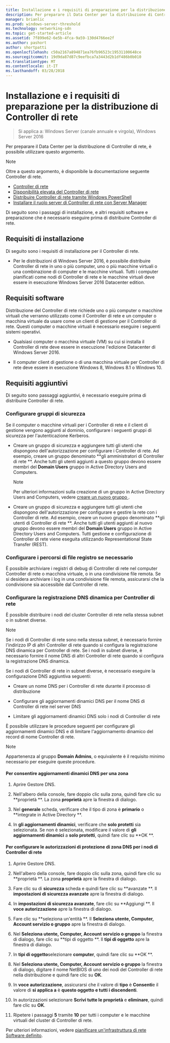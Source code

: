```yaml
---
title: Installazione e i requisiti di preparazione per la distribuzione di Controller di rete
description: Per preparare il Data Center per la distribuzione di Controller di rete, è possibile utilizzare questo argomento.
manager: brianlic
ms.prod: windows-server-threshold
ms.technology: networking-sdn
ms.topic: get-started-article
ms.assetid: 7f899e62-6e5b-4fca-9a59-130d4766ee2f
ms.author: pashort
author: shortpatti
ms.openlocfilehash: c50a2167a894871ea76fb96523c19531100648ce
ms.sourcegitcommit: 19d9da87d87c9eefbca7a3443d2b1df486b0b010
ms.translationtype: MT
ms.contentlocale: it-IT
ms.lasthandoff: 03/28/2018
---
```

# <a name="installation-and-preparation-requirements-for-deploying-network-controller"></a>Installazione e i requisiti di preparazione per la distribuzione di Controller di rete

>Si applica a: Windows Server (canale annuale e virgola), Windows Server 2016

Per preparare il Data Center per la distribuzione di Controller di rete, è possibile utilizzare questo argomento.  
  
> [!NOTE]  
> Oltre a questo argomento, è disponibile la documentazione seguente Controller di rete.  
> 
> - [Controller di rete](../technologies/network-controller/Network-Controller.md)
> - [Disponibilità elevata del Controller di rete](../technologies/network-controller/network-controller-high-availability.md)
> - [Distribuire Controller di rete tramite Windows PowerShell](../deploy/Deploy-Network-Controller-using-Windows-PowerShell.md)  
> - [Installare il ruolo server di Controller di rete con Server Manager](../technologies/network-controller/Install-the-Network-Controller-server-role-using-Server-Manager.md)  

Di seguito sono i passaggi di installazione, e altri requisiti software e preparazione che è necessario eseguire prima di distribuire Controller di rete.

## <a name="installation-requirements"></a>Requisiti di installazione

Di seguito sono i requisiti di installazione per il Controller di rete.

- Per le distribuzioni di Windows Server 2016, è possibile distribuire Controller di rete in uno o più computer, uno o più macchine virtuali o una combinazione di computer e le macchine virtuali. Tutti i computer pianificati come nodi di Controller di rete e le macchine virtuali deve essere in esecuzione Windows Server 2016 Datacenter edition.

## <a name="software-requirements"></a>Requisiti software

Distribuzione del Controller di rete richiede uno o più computer o macchine virtuali che verranno utilizzato come il Controller di rete e un computer o macchina virtuale da usare come un client di gestione per il Controller di rete. Questi computer o macchine virtuali è necessario eseguire i seguenti sistemi operativi.  

- Qualsiasi computer o macchina virtuale (VM) su cui si installa il Controller di rete deve essere in esecuzione l'edizione Datacenter di Windows Server 2016.  
  
- Il computer client di gestione o di una macchina virtuale per Controller di rete deve essere in esecuzione Windows 8, Windows 8.1 o Windows 10.  
  
## <a name="additional-requirements"></a>Requisiti aggiuntivi

Di seguito sono passaggi aggiuntivi, è necessario eseguire prima di distribuire Controller di rete.
  
### <a name="configure-security-groups"></a>Configurare gruppi di sicurezza
  
Se il computer o macchine virtuali per i Controller di rete e il client di gestione vengono aggiunti al dominio, configurare i seguenti gruppi di sicurezza per l'autenticazione Kerberos.

- Creare un gruppo di sicurezza e aggiungere tutti gli utenti che dispongono dell'autorizzazione per configurare i Controller di rete. Ad esempio, creare un gruppo denominato **gli amministratori di Controller di rete **. Anche tutti gli utenti aggiunti a questo gruppo devono essere membri del **Domain Users** gruppo in Active Directory Users and Computers.  
  
    > [!NOTE]  
    > Per ulteriori informazioni sulla creazione di un gruppo in Active Directory Users and Computers, vedere [creare un nuovo gruppo ](https://technet.microsoft.com/en-us/library/cc783256(v=ws.10).aspx).  

- Creare un gruppo di sicurezza e aggiungere tutti gli utenti che dispongono dell'autorizzazione per configurare e gestire la rete con i Controller di rete.  Ad esempio, creare un nuovo gruppo denominato **gli utenti di Controller di rete **. Anche tutti gli utenti aggiunti al nuovo gruppo devono essere membri del **Domain Users** gruppo in Active Directory Users and Computers. Tutti gestione e configurazione di Controller di rete viene eseguita utilizzando Representational State Transfer \(REST\).

### <a name="configure-log-file-locations-if-needed"></a>Configurare i percorsi di file registro se necessario

È possibile archiviare i registri di debug di Controller di rete nel computer Controller di rete o macchina virtuale, o in una condivisione file remota. Se si desidera archiviare i log in una condivisione file remota, assicurarsi che la condivisione sia accessibile dal Controller di rete.

### <a name="configure-dynamic-dns-registration-for-network-controller"></a>Configurare la registrazione DNS dinamica per Controller di rete
  
È possibile distribuire i nodi del cluster Controller di rete nella stessa subnet o in subnet diverse. 

>[!NOTE]
>Se i nodi di Controller di rete sono nella stessa subnet, è necessario fornire l'indirizzo IP di altri Controller di rete quando si configura la registrazione DNS dinamica per Controller di rete. Se i nodi in subnet diverse, è necessario fornire il nome DNS di altri Controller di rete quando si configura la registrazione DNS dinamica.

Se i nodi di Controller di rete in subnet diverse, è necessario eseguire la configurazione DNS aggiuntiva seguenti:

- Creare un nome DNS per i Controller di rete durante il processo di distribuzione

- Configurare gli aggiornamenti dinamici DNS per il nome DNS di Controller di rete nel server DNS

- Limitare gli aggiornamenti dinamici DNS solo i nodi di Controller di rete

È possibile utilizzare le procedure seguenti per configurare gli aggiornamenti dinamici DNS e di limitare l'aggiornamento dinamico del record di nome Controller di rete.

> [!NOTE]
> Appartenenza al gruppo **Domain Admins**, o equivalente è il requisito minimo necessario per eseguire queste procedure.
  
#### <a name="to-allow-dns-dynamic-updates-for-a-zone"></a>Per consentire aggiornamenti dinamici DNS per una zona

1. Aprire Gestore DNS.

2. Nell'albero della console, fare doppio clic sulla zona, quindi fare clic su **proprietà **. La zona **proprietà** apre la finestra di dialogo.

3. Nel **generale** scheda, verificare che il tipo di zona è **primario** o **integrate in Active Directory **.

4. In **gli aggiornamenti dinamici**, verificare che **solo protetti** sia selezionata. Se non è selezionata, modificare il valore di **gli aggiornamenti dinamici** a **solo protetti**, quindi fare clic su **OK **.

#### <a name="to-configure-dns-zone-security-permissions-for-network-controller-nodes"></a>Per configurare le autorizzazioni di protezione di zona DNS per i nodi di Controller di rete

1.  Aprire Gestore DNS.

2.  Nell'albero della console, fare doppio clic sulla zona, quindi fare clic su **proprietà **. La zona **proprietà** apre la finestra di dialogo.

3.  Fare clic su di **sicurezza** scheda e quindi fare clic su **avanzate **. Il **impostazioni di sicurezza avanzate** apre la finestra di dialogo.

4. In **impostazioni di sicurezza avanzate**, fare clic su **Aggiungi **. Il **voce autorizzazione** apre la finestra di dialogo.
  
5. Fare clic su **seleziona un'entità **. Il **Seleziona utente, Computer, Account servizio o gruppo** apre la finestra di dialogo.

6. Nel **Seleziona utente, Computer, Account servizio o gruppo** la finestra di dialogo, fare clic su **tipi di oggetto **. Il **tipi di oggetto** apre la finestra di dialogo. 

7. In **tipi di oggetto**selezionare **computer**, quindi fare clic su **OK **.

8. Nel **Seleziona utente, Computer, Account servizio o gruppo** la finestra di dialogo, digitare il nome NetBIOS di uno dei nodi del Controller di rete nella distribuzione e quindi fare clic su **OK**.

9. In **voce autorizzazione**, assicurarsi che il valore di **tipo** è **Consenti**e il valore di **si applica a** è **questo oggetto e tutti i discendenti**.
  
10. In autorizzazioni selezionare **Scrivi tutte le proprietà** e **eliminare**, quindi fare clic su **OK**.

11. Ripetere i passaggi **5** tramite **10** per tutti i computer e le macchine virtuali del cluster di Controller di rete.

Per ulteriori informazioni, vedere [pianificare un'infrastruttura di rete Software definito](https://technet.microsoft.com/windows-server-docs/networking/sdn/plan/plan-a-software-defined-network-infrastructure).
